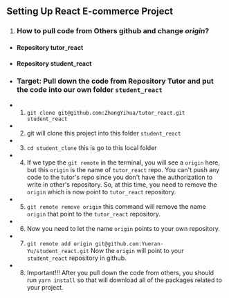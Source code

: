 ## Setting Up React E-commerce Project

1. ### How to pull code from Others github and change ***origin***?
- #### Repository tutor_react
- #### Repository student_react
- ### Target: Pull down the code from Repository Tutor and put the code into our own folder ```student_react```
- 1) ```git clone git@github.com:ZhangYihua/tutor_react.git student_react```
- 2) git will clone this project into this folder ```student_react```
- 3) ```cd student_clone``` this is go to this local folder
- 4) If we type the ```git remote```  in the terminal, you will see a ```origin``` here, but this ```origin``` is the name of ```tutor_react``` repo. You can't push any code to the tutor's repo since you don't have the authorization to write in other's repository. So, at this time, you need to remove the ```origin``` which is now point to ```tutor_react``` repository.
- 5) ```git remote remove origin``` this command will remove the name ```origin``` that point to the ```tutor_react``` repository.
- 6) Now you need to let the name ```origin``` points to your own repository.
- 7) ```git remote add origin git@github.com:Yueran-Yu/student_react.git``` Now the ```origin``` will point to your ```student_react``` repository in github.
- 8) Important!!! After you pull down the code from others, you should run ```yarn install``` so that will download all of the packages related to your project.
